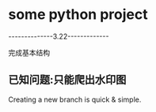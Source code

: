 # some python project
--------------3.22-------------

完成基本结构

已知问题:只能爬出水印图
----
Creating a new branch is quick & simple.

